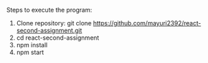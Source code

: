 Steps to execute the program:

1. Clone repository: git clone https://github.com/mayuri2392/react-second-assignment.git
2. cd react-second-assignment
3. npm install
4. npm start
